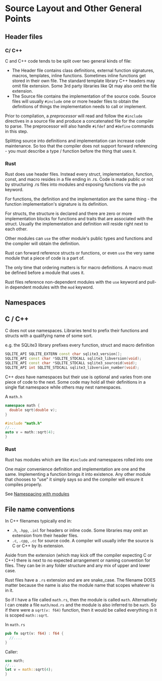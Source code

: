 # Source Layout and Other General Points

## Header files

### C/ C++

C and C++ code tends to be split over two general kinds of file:

* The Header file contains class definitions, external function signatures, macros, templates, inline functions. Sometimes inline functions get stored in their own file. The standard template library C++ headers may omit file extension. Some 3rd party libraries like Qt may also omit the file extension.
* The Source file contains the implementation of the source code. Source files will usually `#include` one or more header files to obtain the definitions of things the implementation needs to call or implement.

Prior to compilation, a _preprocessor_ will read and follow the `#include` directives in a source file and produce a concatenated file for the compiler to parse. The preprocessor will also handle `#ifdef` and `#define` commands in this step. 

Splitting source into definitions and implementation can increase code maintenance. So too that the compiler does not support forward referencing - you must describe a type / function before the thing that uses it. 

### Rust

Rust does use header files. Instead every struct, implementation, function, const, and macro resides in a file ending in .rs. Code is made public or not by structuring .rs files into modules and exposing functions via the `pub` keyword.

For functions, the definition and the implementation are the same thing - the function implementation's signature is its definition.

For structs, the structure is declared and there are zero or more implementation blocks for functions and traits that are associated with the struct. Usually the implementation and definition will reside right next to each other.

Other modules can `use` the other module's public types and functions and the compiler will obtain the definition.

Rust can forward reference structs or functions, or even `use` the very same module that a piece of code is a part of. 

The only time that ordering matters is for macro definitions. A macro must be defined before a module that uses it. 

Rust files reference non-dependent modules with the `use` keyword and pull-in dependent modules with the `mod` keyword.

## Namespaces

## C / C++

C does not use namespaces. Libraries tend to prefix their functions and structs with a qualifying name of some sort. 

e.g. the SQLite3 library prefixes every function,  struct and macro definition

```c++
SQLITE_API SQLITE_EXTERN const char sqlite3_version[];
SQLITE_API const char *SQLITE_STDCALL sqlite3_libversion(void);
SQLITE_API const char *SQLITE_STDCALL sqlite3_sourceid(void);
SQLITE_API int SQLITE_STDCALL sqlite3_libversion_number(void);
```

C++ _does_ have namespaces but their use is optional and varies from one piece of code to the next. Some code may hold all their definitions in a single flat namespace while others may nest namespaces. 

A `math.h`

```c++
namespace math {
  double sqrt(double v);
}
```

```c++
#include "math.h"
//...
auto v = math::sqrt(4);
}
```

### Rust

Rust has modules which are like `#include` and namespaces rolled into one

One major convenience definition and implementation are one and the same. Implementing a function brings it into existence. Any other module that chooses to "use" it simply says so and the compiler will ensure it compiles properly.

See [Namespacing with modules](../namespacing_with_modules/index.md)

## File name conventions

In C++ filenames typically end in:

* `.h`, `.hpp`, `.inl` for headers or inline code. Some libraries may omit an extension from their header files.
* `.c`, `.cpp`, `.cc` for source code. A compiler will usually infer the source is C or C++ by its extension.

Aside from the extension \(which may kick off the compiler expecting C or C++\) there is next to no expected arrangement or naming convention for files. They can be in any folder structure and any mix of upper and lower case.

Rust files have a `.rs` extension and are are snake\_case.  The filename DOES matter because the name is also the module name that scopes whatever is in it. 

So if I have a file called `math.rs`, then the module is called `math`. Alternatively I can create a file `math/mod.rs` and the module is also inferred to be `math`. So if there were a `sqrt(v: f64)` function, then it would be called everything in it is scoped `math::sqrt`.

In `math.rs`

```rust
pub fn sqrt(v: f64) : f64 {
  //....
}
```

Caller:

```rust
use math;
//...
let v = math::sqrt(4);
}
```
